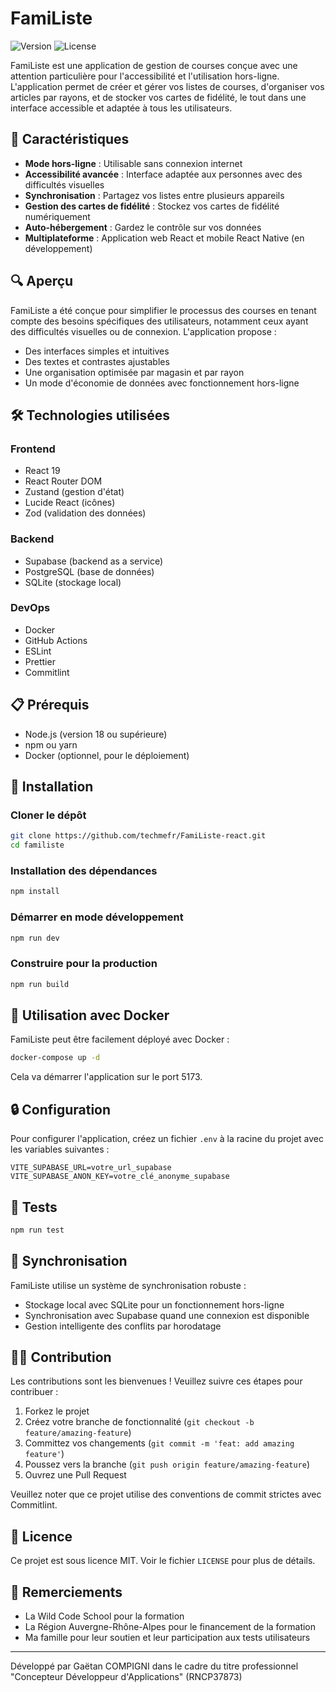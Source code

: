 # FamiListe

![Version](https://img.shields.io/badge/version-1.0.0-blue)
![License](https://img.shields.io/badge/license-MIT-green)

FamiListe est une application de gestion de courses conçue avec une attention particulière pour l'accessibilité et l'utilisation hors-ligne. L'application permet de créer et gérer vos listes de courses, d'organiser vos articles par rayons, et de stocker vos cartes de fidélité, le tout dans une interface accessible et adaptée à tous les utilisateurs.

## 🌟 Caractéristiques

- **Mode hors-ligne** : Utilisable sans connexion internet
- **Accessibilité avancée** : Interface adaptée aux personnes avec des difficultés visuelles
- **Synchronisation** : Partagez vos listes entre plusieurs appareils
- **Gestion des cartes de fidélité** : Stockez vos cartes de fidélité numériquement
- **Auto-hébergement** : Gardez le contrôle sur vos données
- **Multiplateforme** : Application web React et mobile React Native (en développement)

## 🔍 Aperçu

FamiListe a été conçue pour simplifier le processus des courses en tenant compte des besoins spécifiques des utilisateurs, notamment ceux ayant des difficultés visuelles ou de connexion. L'application propose :

- Des interfaces simples et intuitives
- Des textes et contrastes ajustables
- Une organisation optimisée par magasin et par rayon
- Un mode d'économie de données avec fonctionnement hors-ligne

## 🛠️ Technologies utilisées

### Frontend
- React 19
- React Router DOM
- Zustand (gestion d'état)
- Lucide React (icônes)
- Zod (validation des données)

### Backend
- Supabase (backend as a service)
- PostgreSQL (base de données)
- SQLite (stockage local)

### DevOps
- Docker
- GitHub Actions
- ESLint
- Prettier
- Commitlint

## 📋 Prérequis

- Node.js (version 18 ou supérieure)
- npm ou yarn
- Docker (optionnel, pour le déploiement)

## 🚀 Installation

### Cloner le dépôt
```bash
git clone https://github.com/techmefr/FamiListe-react.git
cd familiste
```

### Installation des dépendances
```bash
npm install
```

### Démarrer en mode développement
```bash
npm run dev
```

### Construire pour la production
```bash
npm run build
```

## 🐳 Utilisation avec Docker

FamiListe peut être facilement déployé avec Docker :

```bash
docker-compose up -d
```

Cela va démarrer l'application sur le port 5173.

## 🔒 Configuration

Pour configurer l'application, créez un fichier `.env` à la racine du projet avec les variables suivantes :

```
VITE_SUPABASE_URL=votre_url_supabase
VITE_SUPABASE_ANON_KEY=votre_clé_anonyme_supabase
```

## 🧪 Tests

```bash
npm run test
```

## 🔄 Synchronisation

FamiListe utilise un système de synchronisation robuste :
- Stockage local avec SQLite pour un fonctionnement hors-ligne
- Synchronisation avec Supabase quand une connexion est disponible
- Gestion intelligente des conflits par horodatage

## 👨‍💻 Contribution

Les contributions sont les bienvenues ! Veuillez suivre ces étapes pour contribuer :

1. Forkez le projet
2. Créez votre branche de fonctionnalité (`git checkout -b feature/amazing-feature`)
3. Committez vos changements (`git commit -m 'feat: add amazing feature'`)
4. Poussez vers la branche (`git push origin feature/amazing-feature`)
5. Ouvrez une Pull Request

Veuillez noter que ce projet utilise des conventions de commit strictes avec Commitlint.

## 📜 Licence

Ce projet est sous licence MIT. Voir le fichier `LICENSE` pour plus de détails.

## 🙏 Remerciements

- La Wild Code School pour la formation
- La Région Auvergne-Rhône-Alpes pour le financement de la formation
- Ma famille pour leur soutien et leur participation aux tests utilisateurs

---

Développé par Gaëtan COMPIGNI dans le cadre du titre professionnel "Concepteur Développeur d'Applications" (RNCP37873)
